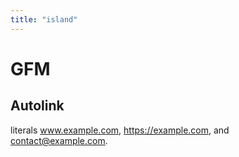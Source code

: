 ```yaml
---
title: "island"
---
```


# GFM

## Autolink

literals www.example.com, https://example.com, and contact@example.com.
